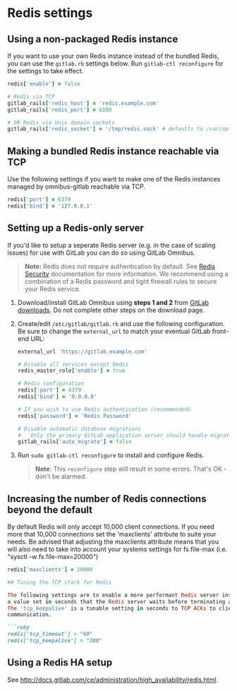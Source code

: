 # Redis settings

## Using a non-packaged Redis instance

If you want to use your own Redis instance instead of the bundled Redis, you
can use the `gitlab.rb` settings below. Run `gitlab-ctl reconfigure` for the
settings to take effect.

```ruby
redis['enable'] = false

# Redis via TCP
gitlab_rails['redis_host'] = 'redis.example.com'
gitlab_rails['redis_port'] = 6380

# OR Redis via Unix domain sockets
gitlab_rails['redis_socket'] = '/tmp/redis.sock' # defaults to /var/opt/gitlab/redis/redis.socket
```

## Making a bundled Redis instance reachable via TCP

Use the following settings if you want to make one of the Redis instances
managed by omnibus-gitlab reachable via TCP.

```ruby
redis['port'] = 6379
redis['bind'] = '127.0.0.1'
```

## Setting up a Redis-only server

If you'd like to setup a seperate Redis server (e.g. in the case of scaling
issues) for use with GitLab you can do so using GitLab Omnibus.

> **Note:** Redis does not require authentication by default. See
  [Redis Security](http://redis.io/topics/security) documentation for more
  information. We recommend using a combination of a Redis password and tight
  firewall rules to secure your Redis service.

1. Download/install GitLab Omnibus using **steps 1 and 2** from
   [GitLab downloads](https://about.gitlab.com/downloads). Do not complete other
   steps on the download page.
1. Create/edit `/etc/gitlab/gitlab.rb` and use the following configuration.
   Be sure to change the `external_url` to match your eventual GitLab front-end
   URL:

    ```ruby
    external_url 'https://gitlab.example.com'

    # Disable all services except Redis
    redis_master_role['enable'] = true

    # Redis configuration
    redis['port'] = 6379
    redis['bind'] = '0.0.0.0'

    # If you wish to use Redis authentication (recommended)
    redis['password'] = 'Redis Password'
    
    # Disable automatic database migrations
    #   Only the primary GitLab application server should handle migrations
    gitlab_rails['auto_migrate'] = false
    ```

1. Run `sudo gitlab-ctl reconfigure` to install and configure Redis.

    > **Note**: This `reconfigure` step will result in some errors.
      That's OK - don't be alarmed.

## Increasing the number of Redis connections beyond the default

By default Redis will only accept 10,000 client connections. If you need
more that 10,000 connections set the 'maxclients' attribute to suite your needs.
Be advised that adjusting the maxclients attribute means that you will also need
to take into account your systems settings for fs.file-max (i.e. "sysctl -w fs.file-max=20000")

```ruby
redis['maxclients'] = 20000

## Tuning the TCP stack for Redis

The following settings are to enable a more performant Redis server instance. 'tcp_timeout' is
a value set in seconds that the Redis server waits before terminating an IDLE TCP connection.
The 'tcp_keepalive' is a tunable setting in seconds to TCP ACKs to clients in absence of 
communication.

```ruby
redis['tcp_timeout'] = "60"
redis['tcp_keepalive'] = "300"
```

## Using a Redis HA setup

See http://docs.gitlab.com/ce/administration/high_availability/redis.html.
